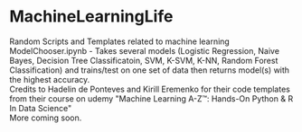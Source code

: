 # MachineLearningLife
Random Scripts and Templates related to machine learning \
ModelChooser.ipynb - Takes several models (Logistic Regression, Naive Bayes, Decision Tree Classificatoin, SVM, K-SVM, K-NN, Random Forest Classification) and trains/test on one set of data then returns model(s) with the highest accuracy. \
Credits to Hadelin de Ponteves and Kirill Eremenko for their code templates from their course on udemy "Machine Learning A-Z™: Hands-On Python & R In Data Science" \
More coming soon.
